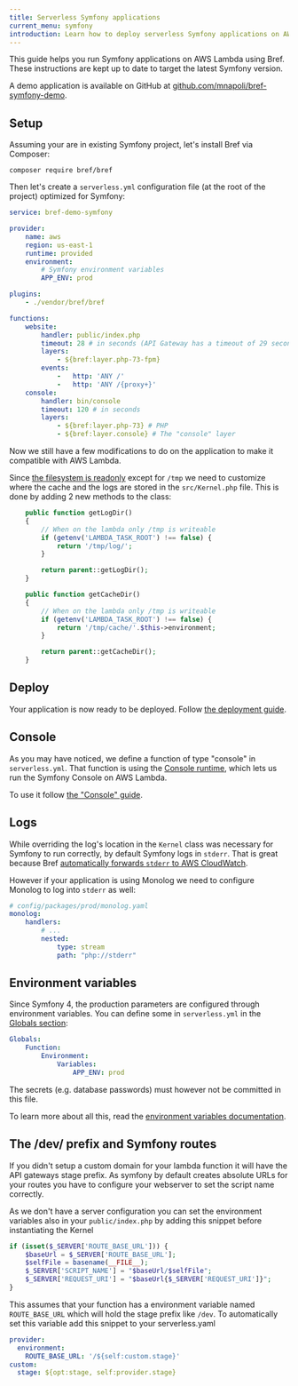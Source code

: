 ```yaml
---
title: Serverless Symfony applications
current_menu: symfony
introduction: Learn how to deploy serverless Symfony applications on AWS Lambda using Bref.
---
```


This guide helps you run Symfony applications on AWS Lambda using Bref. These instructions are kept up to date to target the latest Symfony version.

A demo application is available on GitHub at [github.com/mnapoli/bref-symfony-demo](https://github.com/mnapoli/bref-symfony-demo).

## Setup

Assuming your are in existing Symfony project, let's install Bref via Composer:

```
composer require bref/bref
```

Then let's create a `serverless.yml` configuration file (at the root of the project) optimized for Symfony:

```yaml
service: bref-demo-symfony

provider:
    name: aws
    region: us-east-1
    runtime: provided
    environment:
        # Symfony environment variables
        APP_ENV: prod

plugins:
    - ./vendor/bref/bref

functions:
    website:
        handler: public/index.php
        timeout: 28 # in seconds (API Gateway has a timeout of 29 seconds)
        layers:
            - ${bref:layer.php-73-fpm}
        events:
            -   http: 'ANY /'
            -   http: 'ANY /{proxy+}'
    console:
        handler: bin/console
        timeout: 120 # in seconds
        layers:
            - ${bref:layer.php-73} # PHP
            - ${bref:layer.console} # The "console" layer
```

Now we still have a few modifications to do on the application to make it compatible with AWS Lambda.

Since [the filesystem is readonly](/docs/environment/storage.md) except for `/tmp` we need to customize where the cache and the logs are stored in the `src/Kernel.php` file. This is done by adding 2 new methods to the class:

```php
    public function getLogDir()
    {
        // When on the lambda only /tmp is writeable
        if (getenv('LAMBDA_TASK_ROOT') !== false) {
            return '/tmp/log/';
        }

        return parent::getLogDir();
    }

    public function getCacheDir()
    {
        // When on the lambda only /tmp is writeable
        if (getenv('LAMBDA_TASK_ROOT') !== false) {
            return '/tmp/cache/'.$this->environment;
        }

        return parent::getCacheDir();
    }
```

## Deploy

Your application is now ready to be deployed. Follow [the deployment guide](/docs/deploy.md).

## Console

As you may have noticed, we define a function of type "console" in `serverless.yml`. That function is using the [Console runtime](/docs/runtimes/console.md), which lets us run the Symfony Console on AWS Lambda.

To use it follow [the "Console" guide](/docs/runtimes/console.md).

## Logs

While overriding the log's location in the `Kernel` class was necessary for Symfony to run correctly, by default Symfony logs in `stderr`. That is great because Bref [automatically forwards `stderr` to AWS CloudWatch](/docs/environment/logs.md).

However if your application is using Monolog we need to configure Monolog to log into `stderr` as well:

```yaml
# config/packages/prod/monolog.yaml
monolog:
    handlers:
        # ...
        nested:
            type: stream
            path: "php://stderr"
```

## Environment variables

Since Symfony 4, the production parameters are configured through environment variables. You can define some in `serverless.yml` in the [Globals section](https://github.com/awslabs/serverless-application-model/blob/master/docs/globals.rst):

```yaml
Globals:
    Function:
        Environment:
            Variables:
                APP_ENV: prod
```

The secrets (e.g. database passwords) must however not be committed in this file.

To learn more about all this, read the [environment variables documentation](/docs/environment/variables.md).

## The /dev/ prefix and Symfony routes

If you didn't setup a custom domain for your lambda function it will have the API gateways stage prefix.
As symfony by default creates absolute URLs for your routes you have to configure your webserver to set the script name correctly.

As we don't have a server configuration you can set the environment variables also in your `public/index.php` by adding this snippet before instantiating the Kernel

```php
if (isset($_SERVER['ROUTE_BASE_URL'])) {
    $baseUrl = $_SERVER['ROUTE_BASE_URL'];
    $selfFile = basename(__FILE__);
    $_SERVER['SCRIPT_NAME'] = "$baseUrl/$selfFile";
    $_SERVER['REQUEST_URI'] = "$baseUrl{$_SERVER['REQUEST_URI']}";
}
```

This assumes that your function has a environment variable named `ROUTE_BASE_URL` which will hold the stage prefix like `/dev`.
To automatically set this variable add this snippet to your serverless.yaml

```yaml
provider:
  environment:
    ROUTE_BASE_URL: '/${self:custom.stage}'
custom:
  stage: ${opt:stage, self:provider.stage}
```
